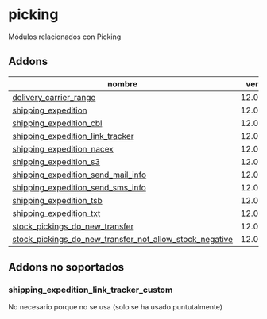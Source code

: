 picking
=========
Módulos relacionados con Picking


Addons
----------------
nombre | version
--- | ---
[delivery_carrier_range](delivery_carrier_range/) | 12.0.1.0.0
[shipping_expedition](shipping_expedition/) | 12.0.1.0.0
[shipping_expedition_cbl](shipping_expedition_cbl/) | 12.0.1.0.0
[shipping_expedition_link_tracker](shipping_expedition_link_tracker/) | 12.0.1.0.0
[shipping_expedition_nacex](shipping_expedition_nacex/) | 12.0.1.0.0
[shipping_expedition_s3](shipping_expedition_s3/) | 12.0.1.0.0
[shipping_expedition_send_mail_info](shipping_expedition_send_mail_info/) | 12.0.1.0.0
[shipping_expedition_send_sms_info](shipping_expedition_send_sms_info/) | 12.0.1.0.0
[shipping_expedition_tsb](shipping_expedition_tsb/) | 12.0.1.0.0
[shipping_expedition_txt](shipping_expedition_txt/) | 12.0.1.0.0
[stock_pickings_do_new_transfer](stock_pickings_do_new_transfer/) | 12.0.1.0.0
[stock_pickings_do_new_transfer_not_allow_stock_negative](stock_pickings_do_new_transfer_not_allow_stock_negative/) | 12.0.1.0.0

## Addons no soportados

### shipping_expedition_link_tracker_custom
No necesario porque no se usa (solo se ha usado puntutalmente)
